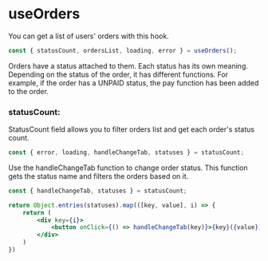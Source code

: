 # useOrders

You can get a list of users' orders with this hook.

```jsx
const { statusCount, ordersList, loading, error } = useOrders();
```

Orders have a status attached to them. Each status has its own meaning. Depending on the status of the order, it has
different functions. For example, if the order has a UNPAID status, the pay function has been added to the order.

### statusCount:

StatusCount field allows you to filter orders list and get each order's status count.

```jsx
const { error, loading, handleChangeTab, statuses } = statusCount;
```

Use the handleChangeTab function to change order status. This function gets the status name and filters the orders based
on it.

```jsx
const { handleChangeTab, statuses } = statusCount;

return Object.entries(statuses).map(([key, value], i) => {
    return (
        <div key={i}>
            <button onClick={() => handleChangeTab(key)}>{key}({value})</button>
        </div>
    )
})
```


